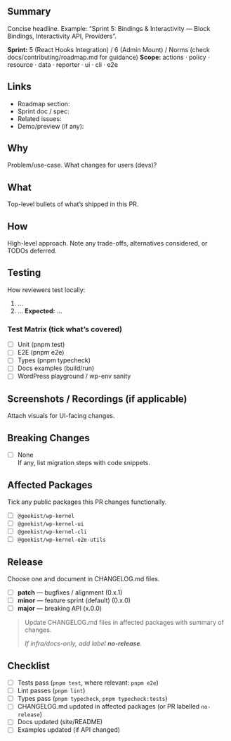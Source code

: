 ## Summary

Concise headline. Example: “Sprint 5: Bindings & Interactivity — Block Bindings, Interactivity API, Providers”.

<!-- Delete this comment block after reading:
PR Title should match sprint headline (e.g., "Sprint 5: React Hooks Integration")
-->

**Sprint:** 5 (React Hooks Integration) / 6 (Admin Mount) / Norms (check docs/contributing/roadmap.md for guidance)
**Scope:** actions · policy · resource · data · reporter · ui · cli · e2e

## Links

- Roadmap section: <!-- link to the section in your docs site or repo -->
- Sprint doc / spec: <!-- link to sprint notes/spec for this PR -->
- Related issues: <!-- #123, #456 -->
- Demo/preview (if any): <!-- URL -->

## Why

Problem/use-case. What changes for users (devs)?

## What

Top-level bullets of what’s shipped in this PR.

## How

High-level approach. Note any trade-offs, alternatives considered, or TODOs deferred.

## Testing

How reviewers test locally:

1. …
2. …
   **Expected:** …

### Test Matrix (tick what’s covered)

- [ ] Unit (pnpm test)
- [ ] E2E (pnpm e2e)
- [ ] Types (pnpm typecheck)
- [ ] Docs examples (build/run)
- [ ] WordPress playground / wp-env sanity

## Screenshots / Recordings (if applicable)

Attach visuals for UI-facing changes.

## Breaking Changes

- [ ] None  
       If any, list migration steps with code snippets.

## Affected Packages

Tick any public packages this PR changes functionally.

- [ ] `@geekist/wp-kernel`
- [ ] `@geekist/wp-kernel-ui`
- [ ] `@geekist/wp-kernel-cli`
- [ ] `@geekist/wp-kernel-e2e-utils`

## Release

Choose one and document in CHANGELOG.md files.

- [ ] **patch** — bugfixes / alignment (0.x.1)
- [ ] **minor** — feature sprint (default) (0.x.0)
- [ ] **major** — breaking API (x.0.0)

> Update CHANGELOG.md files in affected packages with summary of changes.
>
> _If infra/docs-only, add label **no-release**._

## Checklist

- [ ] Tests pass (`pnpm test`, where relevant: `pnpm e2e`)
- [ ] Lint passes (`pnpm lint`)
- [ ] Types pass (`pnpm typecheck`, `pnpm typecheck:tests`)
- [ ] CHANGELOG.md updated in affected packages (or PR labelled `no-release`)
- [ ] Docs updated (site/README)
- [ ] Examples updated (if API changed)
